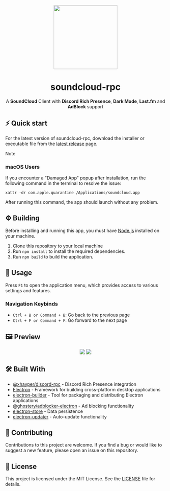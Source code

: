 <div align="center">

<picture>
      <img src="assets/icons/soundcloud.png" width="200" />
</picture>

# soundcloud-rpc

A **SoundCloud** Client with **Discord Rich Presence**, **Dark Mode**, **Last.fm** and **AdBlock** support

</div>

## ⚡️ Quick start

For the latest version of soundcloud-rpc, download the installer or executable file from the
[latest release](https://github.com/richardhbtz/soundcloud-rpc/releases) page.

> [!NOTE]
>
> ### macOS Users
>
> If you encounter a "Damaged App" popup after installation, run the following command in the terminal to resolve the
> issue:
>
> ```
> xattr -dr com.apple.quarantine /Applications/soundcloud.app
> ```
>
> After running this command, the app should launch without any problem.

## ⚙️‍ Building

Before installing and running this app, you must have [Node.js](https://nodejs.org/) installed on your machine.

1. Clone this repository to your local machine
2. Run `npm install` to install the required dependencies.
3. Run `npm build` to build the application.

## 📖 Usage

Press `F1` to open the application menu, which provides access to various settings and features.

### Navigation Keybinds

- `Ctrl + B or Command + B`: Go back to the previous page
- `Ctrl + F or Command + F`: Go forward to the next page

## 🖼️ Preview

<div align="center">
<picture>
      <img src="assets/preview/soundcloud-preview-dark.png" />
</picture>

<picture>
      <img src="assets/preview/soundcloud-preview-light.png" />
</picture>
</div>

## 🛠️ Built With

- [@xhayper/discord-rpc](https://www.npmjs.com/package/@xhayper/discord-rpc) - Discord Rich Presence integration
- [Electron](https://www.electronjs.org/) - Framework for building cross-platform desktop applications
- [electron-builder](https://www.electron.build/) - Tool for packaging and distributing Electron applications
- [@ghostery/adblocker-electron](https://www.npmjs.com/package/@ghostery/adblocker-electron) - Ad blocking functionality
- [electron-store](https://www.npmjs.com/package/electron-store) - Data persistence
- [electron-updater](https://www.npmjs.com/package/electron-updater) - Auto-update functionality

## 🤝 Contributing

Contributions to this project are welcome. If you find a bug or would like to suggest a new feature, please open an
issue on this repository.

## 📜 License

This project is licensed under the MIT License. See the [LICENSE](./LICENSE) file for details.

[repo_logo_img]: https://github.com/create-go-app/cli/assets/11155743/95024afc-5e3b-4d6f-8c9c-5daaa51d080d
[repo_url]: https://github.com/richardhbtz/soundcloud-rpc
